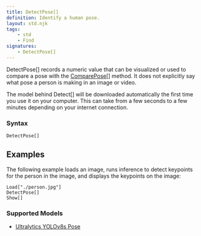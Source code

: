 ```yaml
---
title: DetectPose[]
definition: Identify a human pose.
layout: std.njk
tags:
    - std
    - Find
signatures:
    - DetectPose[]
---
```


DetectPose[] records a numeric value that can be visualized or used to compare a pose with the [ComparePose[]](/docs/comaprepose) method. It does not explicitly say what pose a person is making in an image or video.

<div class="callout info">
<p>The model behind Detect[] will be downloaded automatically the first time you use it on your computer. This can take from a few seconds to a few minutes depending on your internet connection.</p>
</div>

### Syntax

```
DetectPose[]
```

## Examples

The following example loads an image, runs inference to detect keypoints for the person in the image, and displays the keypoints on the image:

```
Load["./person.jpg"]
DetectPose[]
Show[]
```

### Supported Models

- [Ultralytics YOLOv8s Pose](https://github.com/ultralytics/ultralytics)